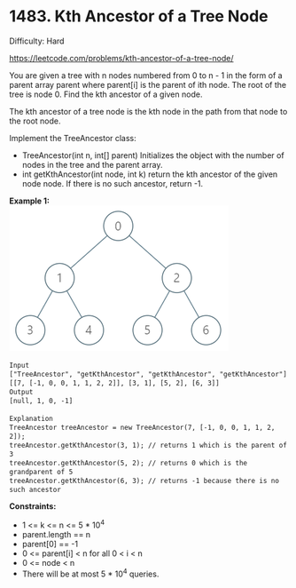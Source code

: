 # 1483. Kth Ancestor of a Tree Node

Difficulty: Hard

https://leetcode.com/problems/kth-ancestor-of-a-tree-node/

You are given a tree with n nodes numbered from 0 to n - 1 in the form of a parent array parent where parent[i] is the parent of ith node. The root of the tree is node 0. Find the kth ancestor of a given node.

The kth ancestor of a tree node is the kth node in the path from that node to the root node.

Implement the TreeAncestor class:

* TreeAncestor(int n, int[] parent) Initializes the object with the number of nodes in the tree and the parent array.
* int getKthAncestor(int node, int k) return the kth ancestor of the given node node. If there is no such ancestor, return -1.

**Example 1:**  
![ex1](ex1.png)
```
Input
["TreeAncestor", "getKthAncestor", "getKthAncestor", "getKthAncestor"]
[[7, [-1, 0, 0, 1, 1, 2, 2]], [3, 1], [5, 2], [6, 3]]
Output
[null, 1, 0, -1]

Explanation
TreeAncestor treeAncestor = new TreeAncestor(7, [-1, 0, 0, 1, 1, 2, 2]);
treeAncestor.getKthAncestor(3, 1); // returns 1 which is the parent of 3
treeAncestor.getKthAncestor(5, 2); // returns 0 which is the grandparent of 5
treeAncestor.getKthAncestor(6, 3); // returns -1 because there is no such ancestor
```

**Constraints:**

* 1 <= k <= n <= 5 * 10<sup>4</sup>
* parent.length == n
* parent[0] == -1
* 0 <= parent[i] < n for all 0 < i < n
* 0 <= node < n
* There will be at most 5 * 10<sup>4</sup> queries.
